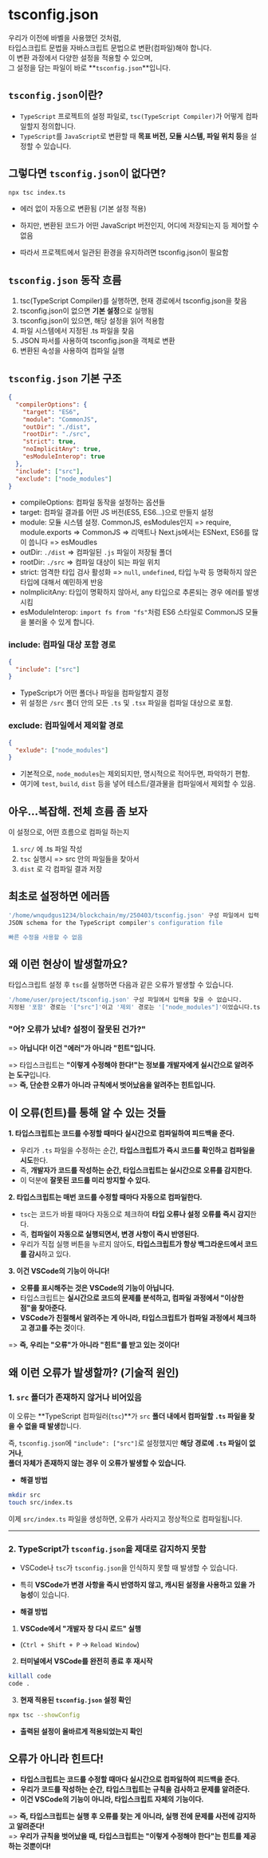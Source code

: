 # tsconfig.json

우리가 이전에 바벨을 사용했던 것처럼,  
타입스크립트 문법을 자바스크립트 문법으로 변환(컴파일)해야 합니다.  
이 변환 과정에서 다양한 설정을 적용할 수 있으며,  
그 설정을 담는 파일이 바로 **`tsconfig.json`**입니다.

## `tsconfig.json`이란?

- `TypeScript` 프로젝트의 설정 파일로, `tsc(TypeScript Compiler)`가 어떻게 컴파일할지 정의합니다.
- `TypeScript`를 `JavaScript`로 변환할 때 **목표 버전, 모듈 시스템, 파일 위치 등**을 설정할 수 있습니다.

## 그렇다면 `tsconfig.json`이 없다면?

```sh
npx tsc index.ts
```

- 에러 없이 자동으로 변환됨 (기본 설정 적용)
- 하지만, 변환된 코드가 어떤 JavaScript 버전인지, 어디에 저장되는지 등 제어할 수 없음

- 따라서 프로젝트에서 일관된 환경을 유지하려면 tsconfig.json이 필요함

## `tsconfig.json` 동작 흐름

1. tsc(TypeScript Compiler)를 실행하면, 현재 경로에서 tsconfig.json을 찾음
2. tsconfig.json이 없으면 **기본 설정**으로 실행됨
3. tsconfig.json이 있으면, 해당 설정을 읽어 적용함
4. 파일 시스템에서 지정된 .ts 파일을 찾음
5. JSON 파서를 사용하여 tsconfig.json을 객체로 변환
6. 변환된 속성을 사용하여 컴파일 실행

## `tsconfig.json` 기본 구조

```json
{
  "compilerOptions": {
    "target": "ES6",
    "module": "CommonJS",
    "outDir": "./dist",
    "rootDir": "./src",
    "strict": true,
    "noImplicitAny": true,
    "esModuleInterop": true
  },
  "include": ["src"],
  "exclude": ["node_modules"]
}
```

- compileOptions: 컴파일 동작을 설정하는 옵션들
- target: 컴파일 결과를 어떤 JS 버전(ES5, ES6...)으로 만들지 설정
- module: 모듈 시스템 설정. CommonJS, esModules인지
  => require, module.exports => CommonJS
  => 리액트나 Next.js에서는 ESNext, ES6를 많이 씁니다 => esMoudles
- outDir: `./dist` => 컴파일된 `.js` 파일이 저장될 폴더
- rootDir: `./src` => 컴파일 대상이 되는 파일 위치
- strict: 엄격한 타입 검사 활성화 => `null`, `undefined`, 타입 누락 등 명확하지 않은 타입에 대해서 예민하게 반응
- noImplicitAny: 타입이 명확하지 않아서, any 타입으로 추론되는 경우
  에러를 발생시킴
- esModuleInterop: `import fs from "fs"`처럼 ES6 스타일로 CommonJS 모듈을 불러올 수 있게 합니다.

### include: 컴파일 대상 포함 경로

```json
{
  "include": ["src"]
}
```

- TypeScript가 어떤 폴더나 파일을 컴파일할지 결정
- 위 설정은 `/src` 폴더 안의 모든 `.ts` 및 `.tsx` 파일을 컴파일 대상으로 포함.

### exclude: 컴파일에서 제외할 경로

```json
{
  "exlude": ["node_modules"]
}
```

- 기본적으로, `node_modules`는 제외되지만, 명시적으로 적어두면, 파악하기 편함.
- 여기에 `test`, `build`, `dist` 등을 넣어 테스트/결과물을 컴파일에서 제외할 수 있음.

## 아우...복잡해. 전체 흐름 좀 보자

이 설정으로, 어떤 흐름으로 컴파일 하는지

1. `src/` 에 .ts 파일 작성
2. `tsc` 실행시 => src 안의 파일들을 찾아서
3. `dist` 로 각 컴파일 결과 저장

## 최초로 설정하면 에러뜸

```sh
'/home/wnqudgus1234/blockchain/my/250403/tsconfig.json' 구성 파일에서 입력을 찾을 수 없습니다. 지정된 '포함' 경로는 '["src"]'이고 '제외' 경로는 '["node_modules"]'이었습니다.ts
JSON schema for the TypeScript compiler's configuration file

빠른 수정을 사용할 수 없음
```

## 왜 이런 현상이 발생할까요?

타입스크립트 설정 후 `tsc`를 실행하면 다음과 같은 오류가 발생할 수 있습니다.

```sh
'/home/user/project/tsconfig.json' 구성 파일에서 입력을 찾을 수 없습니다.
지정된 '포함' 경로는 '["src"]'이고 '제외' 경로는 '["node_modules"]'이었습니다.ts
```

### "어? 오류가 났네? 설정이 잘못된 건가?"

=> **아닙니다! 이건 "에러"가 아니라 "힌트"입니다.**

=> 타입스크립트는 **"이렇게 수정해야 한다!"는 정보를 개발자에게 실시간으로 알려주는 도구**입니다.  
=> **즉, 단순한 오류가 아니라 규칙에서 벗어났음을 알려주는 힌트입니다.**

## 이 오류(힌트)를 통해 알 수 있는 것들

**1. 타입스크립트는 코드를 수정할 때마다 실시간으로 컴파일하여 피드백을 준다.**

- 우리가 `.ts` 파일을 수정하는 순간, **타입스크립트가 즉시 코드를 확인하고 컴파일을 시도**한다.
- 즉, **개발자가 코드를 작성하는 순간, 타입스크립트는 실시간으로 오류를 감지한다.**
- 이 덕분에 **잘못된 코드를 미리 방지할 수 있다.**

**2. 타입스크립트는 매번 코드를 수정할 때마다 자동으로 컴파일한다.**

- `tsc`는 코드가 바뀔 때마다 자동으로 체크하여 **타입 오류나 설정 오류를 즉시 감지**한다.
- 즉, **컴파일이 자동으로 실행되면서, 변경 사항이 즉시 반영된다.**
- 우리가 직접 실행 버튼을 누르지 않아도, **타입스크립트가 항상 백그라운드에서 코드를 감시**하고 있다.

**3. 이건 VSCode의 기능이 아니다!**

- **오류를 표시해주는 것은 VSCode의 기능이 아닙니다.**
- 타입스크립트는 **실시간으로 코드의 문제를 분석하고, 컴파일 과정에서 "이상한 점"을 찾아준다.**
- **VSCode가 친절해서 알려주는 게 아니라, 타입스크립트가 컴파일 과정에서 체크하고 경고를 주는 것**이다.

=> **즉, 우리는 "오류"가 아니라 "힌트"를 받고 있는 것이다!**

## 왜 이런 오류가 발생할까? (기술적 원인)

### 1. `src` 폴더가 존재하지 않거나 비어있음

이 오류는 **TypeScript 컴파일러(`tsc`)**가 `src` **폴더 내에서 컴파일할 `.ts` 파일을 찾을 수 없을 때 발생**합니다.

즉, `tsconfig.json`에 `"include": ["src"]`로 설정했지만 **해당 경로에 `.ts` 파일이 없거나**,  
**폴더 자체가 존재하지 않는 경우 이 오류가 발생할 수 있습니다.**

- **해결 방법**

```sh
mkdir src
touch src/index.ts
```

이제 `src/index.ts` 파일을 생성하면, 오류가 사라지고 정상적으로 컴파일됩니다.

---

### 2. TypeScript가 `tsconfig.json`을 제대로 감지하지 못함

- VSCode나 `tsc`가 `tsconfig.json`을 인식하지 못할 때 발생할 수 있습니다.
- 특히 **VSCode가 변경 사항을 즉시 반영하지 않고, 캐시된 설정을 사용하고 있을 가능성**이 있습니다.

- **해결 방법**

1. **VSCode에서 "개발자 창 다시 로드" 실행**

- (`Ctrl + Shift + P` → `Reload Window`)

2. **터미널에서 VSCode를 완전히 종료 후 재시작**

```sh
killall code
code .
```

3. **현재 적용된 `tsconfig.json` 설정 확인**

```sh
npx tsc --showConfig
```

- **출력된 설정이 올바르게 적용되었는지 확인**

## 오류가 아니라 힌트다!

- **타입스크립트는 코드를 수정할 때마다 실시간으로 컴파일하여 피드백을 준다.**
- **우리가 코드를 작성하는 순간, 타입스크립트는 규칙을 검사하고 문제를 알려준다.**
- **이건 VSCode의 기능이 아니라, 타입스크립트 자체의 기능이다.**

=> **즉, 타입스크립트는 실행 후 오류를 찾는 게 아니라, 실행 전에 문제를 사전에 감지하고 알려준다!**  
=> **우리가 규칙을 벗어났을 때, 타입스크립트는 "이렇게 수정해야 한다"는 힌트를 제공하는 것뿐이다!**
